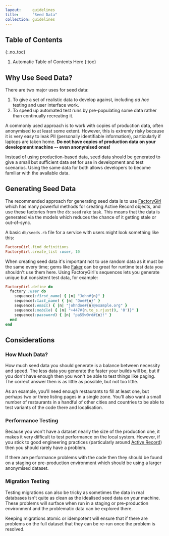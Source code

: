 ```yaml
---
layout:     guidelines
title:      "Seed Data"
collection: guidelines
---
```


## Table of Contents
{:.no_toc}

1. Automatic Table of Contents Here
{:toc}

## Why Use Seed Data?

There are two major uses for seed data:

1. To give a set of realistic data to develop against, including _ad hoc_ testing and user interface work.
2. To speed up automated test runs by pre-populating some data rather than continually recreating it.

A commonly used approach is to work with copies of production data, often anonymised to at least some extent. However, this is extremly risky because it is very easy to leak PII (personally identifiable information), particularly if laptops are taken home. **Do not have copies of production data on your development machine -- even anonymised ones!**

Instead of using production-based data, seed data should be generated to give a small but sufficient data set for use in development and test scenarios. Using the same data for both allows developers to become familiar with the available data.

## Generating Seed Data

The recommended approach for generating seed data is to use [FactoryGirl](https://github.com/thoughtbot/factory_girl) which has many powerful methods for creating Active Record objects, and use these factories from the `db:seed` rake task. This means that the data is generated via the models which reduces the chance of it getting stale or out-of-sync.

A basic `db/seeds.rb` file for a service with users might look something like this:

```ruby
FactoryGirl.find_definitions
FactoryGirl.create_list :user, 10
```

When creating seed data it's important not to use random data as it must be the same every time; gems like [Faker](https://github.com/stympy/faker) can be great for runtime test data you shouldn't use them here. Using FactoryGirl's sequences lets you generate unique but consistent test data, for example:

```ruby
FactoryGirl.define do
  factory :user do
    sequence(:first_name) { |n| "John#{n}" }
    sequence(:last_name) { |n| "Doe#{n}" }
    sequence(:email) { |n| "johndoe#{n}@example.org" }
    sequence(:mobile) { |n| "+447#{n.to_s.rjust(9, '0')}" }
    sequence(:password) { |n| "pa55w0rd#{n}!" }
  end
end
```

## Considerations

### How Much Data?

How much seed data you should generate is a balance between necessity and speed. The less data you generate the faster your builds will be, but if you don't have enough then you won't be able to test things like paging. The correct answer then is as little as possible, but not too little.

As an example, you'll need enough restaurants to fill at least one, but perhaps two or three listing pages in a single zone. You'll also want a small number of restaurants in a handful of other cities and countries to be able to test variants of the code there and localisation.

### Performance Testing

Because you won't have a dataset nearly the size of the production one, it makes it very difficult to test performance on the local system. However, if you stick to good engineering practices (particularly around [Active Record](/guidelines/active-record)) then you should rarely have a problem.

If there are performance problems with the code then they should be found on a staging or pre-production environment which should be using a larger anonymised dataset.

### Migration Testing

Testing migrations can also be tricky as sometimes the data in real databases isn't quite as clean as the idealised seed data on your machine. These problems will surface when run in a staging or pre-production environment and the problematic data can be explored there.

Keeping migrations atomic or idempotent will ensure that if there are problems on the full dataset that they can be re-run once the problem is resolved.
